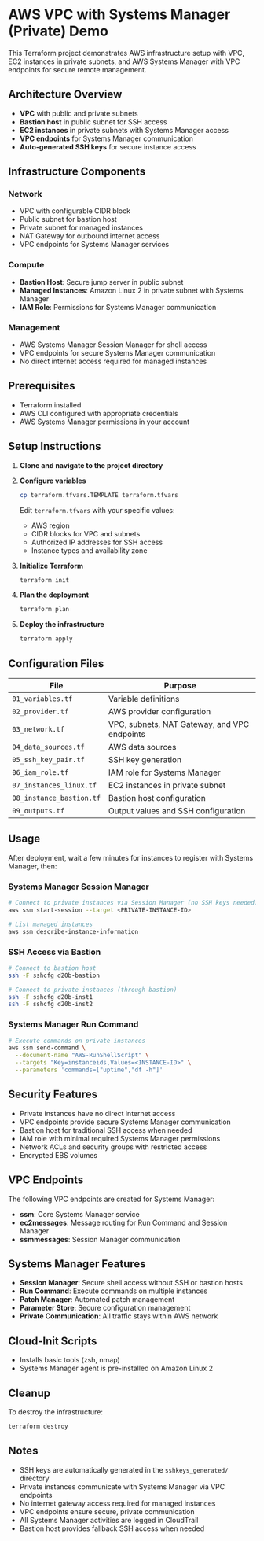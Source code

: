 # AWS VPC with Systems Manager (Private) Demo

This Terraform project demonstrates AWS infrastructure setup with VPC, EC2 instances in private subnets, and AWS Systems Manager with VPC endpoints for secure remote management.

## Architecture Overview

- **VPC** with public and private subnets
- **Bastion host** in public subnet for SSH access
- **EC2 instances** in private subnets with Systems Manager access
- **VPC endpoints** for Systems Manager communication
- **Auto-generated SSH keys** for secure instance access

## Infrastructure Components

### Network
- VPC with configurable CIDR block
- Public subnet for bastion host
- Private subnet for managed instances
- NAT Gateway for outbound internet access
- VPC endpoints for Systems Manager services

### Compute
- **Bastion Host**: Secure jump server in public subnet
- **Managed Instances**: Amazon Linux 2 in private subnet with Systems Manager
- **IAM Role**: Permissions for Systems Manager communication

### Management
- AWS Systems Manager Session Manager for shell access
- VPC endpoints for secure Systems Manager communication
- No direct internet access required for managed instances

## Prerequisites

- Terraform installed
- AWS CLI configured with appropriate credentials
- AWS Systems Manager permissions in your account

## Setup Instructions

1. **Clone and navigate to the project directory**

2. **Configure variables**
   ```bash
   cp terraform.tfvars.TEMPLATE terraform.tfvars
   ```
   Edit `terraform.tfvars` with your specific values:
   - AWS region
   - CIDR blocks for VPC and subnets
   - Authorized IP addresses for SSH access
   - Instance types and availability zone

3. **Initialize Terraform**
   ```bash
   terraform init
   ```

4. **Plan the deployment**
   ```bash
   terraform plan
   ```

5. **Deploy the infrastructure**
   ```bash
   terraform apply
   ```

## Configuration Files

| File | Purpose |
|------|---------| 
| `01_variables.tf` | Variable definitions |
| `02_provider.tf` | AWS provider configuration |
| `03_network.tf` | VPC, subnets, NAT Gateway, and VPC endpoints |
| `04_data_sources.tf` | AWS data sources |
| `05_ssh_key_pair.tf` | SSH key generation |
| `06_iam_role.tf` | IAM role for Systems Manager |
| `07_instances_linux.tf` | EC2 instances in private subnet |
| `08_instance_bastion.tf` | Bastion host configuration |
| `09_outputs.tf` | Output values and SSH configuration |

## Usage

After deployment, wait a few minutes for instances to register with Systems Manager, then:

### Systems Manager Session Manager
```bash
# Connect to private instances via Session Manager (no SSH keys needed)
aws ssm start-session --target <PRIVATE-INSTANCE-ID>

# List managed instances
aws ssm describe-instance-information
```

### SSH Access via Bastion
```bash
# Connect to bastion host
ssh -F sshcfg d20b-bastion

# Connect to private instances (through bastion)
ssh -F sshcfg d20b-inst1
ssh -F sshcfg d20b-inst2
```

### Systems Manager Run Command
```bash
# Execute commands on private instances
aws ssm send-command \
  --document-name "AWS-RunShellScript" \
  --targets "Key=instanceids,Values=<INSTANCE-ID>" \
  --parameters 'commands=["uptime","df -h"]'
```

## Security Features

- Private instances have no direct internet access
- VPC endpoints provide secure Systems Manager communication
- Bastion host for traditional SSH access when needed
- IAM role with minimal required Systems Manager permissions
- Network ACLs and security groups with restricted access
- Encrypted EBS volumes

## VPC Endpoints

The following VPC endpoints are created for Systems Manager:
- **ssm**: Core Systems Manager service
- **ec2messages**: Message routing for Run Command and Session Manager
- **ssmmessages**: Session Manager communication

## Systems Manager Features

- **Session Manager**: Secure shell access without SSH or bastion hosts
- **Run Command**: Execute commands on multiple instances
- **Patch Manager**: Automated patch management
- **Parameter Store**: Secure configuration management
- **Private Communication**: All traffic stays within AWS network

## Cloud-Init Scripts

- Installs basic tools (zsh, nmap)
- Systems Manager agent is pre-installed on Amazon Linux 2

## Cleanup

To destroy the infrastructure:
```bash
terraform destroy
```

## Notes

- SSH keys are automatically generated in the `sshkeys_generated/` directory
- Private instances communicate with Systems Manager via VPC endpoints
- No internet gateway access required for managed instances
- VPC endpoints ensure secure, private communication
- All Systems Manager activities are logged in CloudTrail
- Bastion host provides fallback SSH access when needed